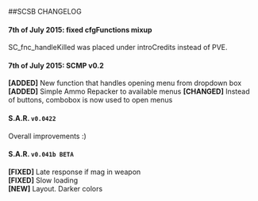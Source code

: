 ##SCSB CHANGELOG

#### 7th of July 2015: fixed cfgFunctions mixup
SC_fnc_handleKilled was placed under introCredits instead of PVE.

#### 7th of July 2015: SCMP v0.2
**[ADDED]** New function that handles opening menu from dropdown box <br />
**[ADDED]** Simple Ammo Repacker to available menus
**[CHANGED]** Instead of buttons, combobox is now used to open menus <br />

#### S.A.R. `v0.0422`
Overall improvements :)

#### S.A.R. `v0.041b BETA`
**[FIXED]** Late response if mag in weapon<br />
**[FIXED]** Slow loading<br />
**[NEW]** Layout. Darker colors